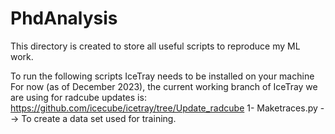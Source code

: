 # PhdAnalysis
This directory is created to store all useful scripts to reproduce my ML work.

To run the following scripts IceTray needs to be installed on your machine
For now (as of December 2023), the current working branch of IceTray we are using for radcube updates is: https://github.com/icecube/icetray/tree/Update_radcube
1- Maketraces.py --> To create a data set used for training.

